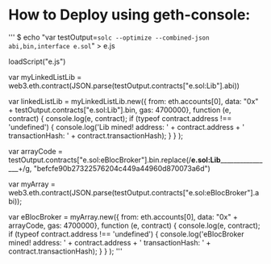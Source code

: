 # How to Deploy using geth-console:

'''
$ echo "var testOutput=`solc --optimize --combined-json abi,bin,interface e.sol`" > e.js

loadScript("e.js")

var myLinkedListLib = web3.eth.contract(JSON.parse(testOutput.contracts["e.sol:Lib"].abi))

var linkedListLib = myLinkedListLib.new({ from: eth.accounts[0], data: "0x" + testOutput.contracts["e.sol:Lib"].bin, gas: 4700000},
  function (e, contract) {
    console.log(e, contract);
    if (typeof contract.address !== 'undefined') {
         console.log('Lib mined! address: ' + contract.address + ' transactionHash: ' + contract.transactionHash);
    }
  }
);

var arrayCode = testOutput.contracts["e.sol:eBlocBroker"].bin.replace(/__e.sol:Lib__________________+/g, "befcfe90b27322576204c449a44960d870073a6d")

var myArray = web3.eth.contract(JSON.parse(testOutput.contracts["e.sol:eBlocBroker"].abi));

var eBlocBroker = myArray.new({ from: eth.accounts[0], data: "0x" + arrayCode, gas: 4700000},
  function (e, contract) {
    console.log(e, contract);
    if (typeof contract.address !== 'undefined') {
         console.log('eBlocBroker mined! address: ' + contract.address + ' transactionHash: ' + contract.transactionHash);
    }
  }
);
'''